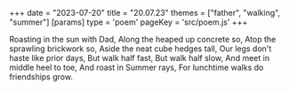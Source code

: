 +++
date = "2023-07-20"
title = "20.07.23"
themes = ["father", "walking", "summer"]
[params]
  type = 'poem'
  pageKey = 'src/poem.js'
+++

Roasting in the sun with Dad,
Along the heaped up concrete so,
Atop the sprawling brickwork so,
Aside the neat cube hedges tall,
Our legs don't haste like prior days,
But walk half fast,
But walk half slow,
And meet in middle heel to toe,
And roast in Summer rays,
For lunchtime walks do friendships grow.

